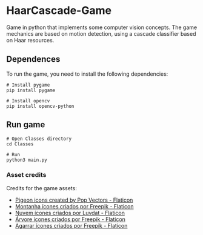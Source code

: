 <!DOCTYPE html>
<html>
  <head>
    <h1>HaarCascade-Game</h1>
  </head>
<body>

<p>Game in python that implements some computer vision concepts. The game mechanics are based on motion detection, using a cascade classifier based on Haar resources.</p>

<h2>Dependences</h2>

<p>To run the game, you need to install the following dependencies:</p>

<div class="code-block">
    <pre><code># Install pygame
pip install pygame</code></pre>

   <pre><code># Install opencv
pip install opencv-python</code></pre>
</div>

<h2>Run game</h2>
<div class="code-run">
  <pre><code># Open Classes directory
cd Classes</code></pre>
  <pre><code># Run
python3 main.py</code></pre>
</div>

<h3>Asset credits</h3>
<p>Credits for the game assets:</p>
<ul>
<li><a href="https://www.flaticon.com/free-icons/pigeon" title="pigeon icons">Pigeon icons created by Pop Vectors - Flaticon</a></li>
<li><a href="https://www.flaticon.com/br/icones-gratis/montanha" title="montanha ícones">Montanha ícones criados por Freepik - Flaticon</a></li>
<li><a href="https://www.flaticon.com/br/icones-gratis/nuvem" title="nuvem ícones">Nuvem ícones criados por Luvdat - Flaticon</a></li>
<li><a href="https://www.flaticon.com/br/icones-gratis/arvore" title="árvore ícones">Árvore ícones criados por Freepik - Flaticon</a></li>
<li><a href="https://www.flaticon.com/br/icones-gratis/agarrar" title="agarrar ícones">Agarrar ícones criados por Freepik - Flaticon</a></li>
</ul>

</body>
</html>
